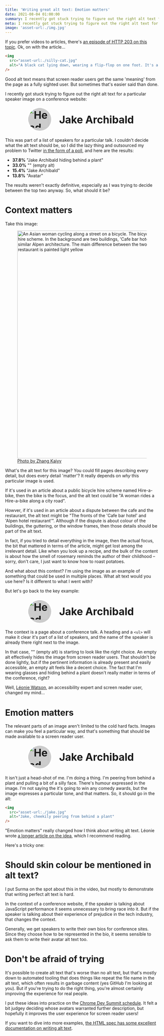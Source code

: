 ```yaml
---
title: 'Writing great alt text: Emotion matters'
date: 2021-08-04 01:00:00
summary: I recently got stuck trying to figure out the right alt text for a particular image…
meta: I recently got stuck trying to figure out the right alt text for a particular image…
image: 'asset-url:./img.jpg'
---
```


If you prefer videos to articles, there's [an episode of HTTP 203 on this topic](https://www.youtube.com/watch?v=flf2vS0IoRs). Ok, on with the article…

```html
<img
  src="asset-url:./silly-cat.jpg"
  alt="A black cat lying down, wearing a flip-flop on one foot. It's a human flip-flop so it doesn't fit. Regardless, the cat seems pleased with itself."
/>
```

Good alt text means that screen reader users get the same 'meaning' from the page as a fully sighted user. But sometimes that's easier said than done.

I recently got stuck trying to figure out the right alt text for a particular speaker image on a conference website:

<style>
  .avatar-example {
    display: grid;
    grid-template-columns: 70px 1fr;
    font-weight: bold;
    font-size: 1.8rem;
    gap: 0.6em;
    align-items: center;
    margin: 17px 20px;
  }
  .avatar-example-avatar {
    --border-width: 0.3rem;
    width: calc(100% - var(--border-width) * 2);
    height: auto;
    background: #ccc;
    border-radius: 100%;
    border: var(--border-width) solid #fff;
  }

  @media (min-width: 530px) {
    .avatar-example {
      margin-left: 32px;
      margin-right: 32px;
    }
  }

  @media (min-width: 800px) {
    .avatar-example {
      grid-template-columns: 85px 1fr;
      font-size: 2.1rem;
    }
  }
</style>

<figure class="full-figure max-figure">
  <div class="avatar-example">
    <img width="150" height="150" src="asset-url:./jake.jpg" class="avatar-example-avatar" alt="Head-shot of me, a pale white guy, wearing glasses, grinning slightly, and partially hiding behind a plant">
    <span>Jake Archibald</span>
  </div>
</figure>

This was part of a list of speakers for a particular talk. I couldn't decide what the alt text should be, so I did the lazy thing and outsourced my problem to Twitter [in the form of a poll](https://twitter.com/jaffathecake/status/1325443932809998341), and here are the results:

- **37.8%** "Jake Archibald hiding behind a plant"
- **33.0%** "" (empty alt)
- **15.4%** "Jake Archibald"
- **13.8%** "Avatar"

The results weren't exactly definitive, especially as I was trying to decide between the top two anyway. So, what should it be?

# Context matters

Take this image:

<figure class="full-figure max-figure">
  <picture>
    <source
      media="(-webkit-min-device-pixel-ratio: 1.5)"
      srcset="asset-url:./bike-pic/800.jpg 800w, asset-url:./bike-pic/1200.jpg 1200w, asset-url:./bike-pic/1598.jpg 1598w"
      sizes="
        (min-width: 1066px) 743px,
        (min-width: 800px) calc(75vw - 57px),
        100vw
      "
    />
    <img src="asset-url:./bike-pic/743.jpg" width="743" height="495" style="height:auto" alt="An Asian woman cycling along a street on a  bicycle. The bicycle looks like one that's part of a public bicycle hire scheme. In the background are two buildings, 'Cafe bar hotel' and 'Alpen hotel restaurant', both have similar Alpen architecture. The main difference between the two is the cafe is painted white, whereas the restaurant is painted light yellow" />
  </picture>
  <figcaption><a href="https://unsplash.com/photos/TFOiqh6fU40">Photo by Zhang Kaiyv</a></figcaption>
</figure>

What's the alt text for this image? You could fill pages describing every detail, but does every detail 'matter'? It really depends on _why_ this particular image is used.

If it's used in an article about a public bicycle hire scheme named Hire-a-bike, then the bike is the focus, and the alt text could be "A woman rides a Hire-a-bike along a city road".

Howver, if it's used in an article about a dispute between the cafe and the restaurant, the alt text might be "The fronts of the 'Cafe bar hotel' and 'Alpen hotel restaurant'". Although if the dispute is about colour of the buildings, the guttering, or the window frames, then those details should be part of the alt text.

In fact, if you tried to detail everything in the image, then the actual focus, the bit that mattered in terms of the article, might get lost among the irrelevant detail. Like when you look up a recipe, and the bulk of the content is about how the smell of rosemary reminds the author of their childhood – sorry, don't care, I just want to know how to roast potatoes.

And what about this context? I'm using the image as an example of something that could be used in multiple places. What alt text would you use here? Is it different to what I went with?

But let's go back to the key example:

<figure class="full-figure max-figure">
  <div class="avatar-example">
    <img width="150" height="150" src="asset-url:./jake.jpg" class="avatar-example-avatar" alt="Head-shot of me, a pale white guy, wearing glasses, grinning slightly, and partially hiding behind a plant">
    <span>Jake Archibald</span>
  </div>
</figure>

The context is a page about a conference talk. A heading and a `<ul>` will make it clear it's part of a list of speakers, and the name of the speaker is already there right next to the image.

In that case, "" (empty alt) is starting to look like the right choice. An empty alt effectively hides the image from screen reader users. That shouldn't be done lightly, but if the pertinent information is already present and easily accessible, an empty alt feels like a decent choice. The fact that I'm wearing glasses and hiding behind a plant doesn't really matter in terms of the conference, right?

Well, [Léonie Watson](https://twitter.com/LeonieWatson), an accessibility expert and screen reader user, changed my mind…

# Emotion matters

The relevant parts of an image aren't limited to the cold hard facts. Images can make you feel a particular way, and that's something that should be made available to a screen reader user.

<figure class="full-figure max-figure">
  <div class="avatar-example">
    <img width="150" height="150" src="asset-url:./jake.jpg" class="avatar-example-avatar" alt="Head-shot of me, a pale white guy, wearing glasses, grinning slightly, and partially hiding behind a plant">
    <span>Jake Archibald</span>
  </div>
</figure>

It isn't just a head-shot of me. I'm doing a thing. I'm peering from behind a plant and pulling a bit of a silly face. There's humour expressed in the image. I'm not saying the it's going to win any comedy awards, but the image expresses a particular tone, and that matters. So, it should go in the alt:

```html
<img
  src="asset-url:./jake.jpg"
  alt="Jake, cheekily peering from behind a plant"
/>
```

"Emotion matters" really changed how I think about writing alt text. Léonie wrote [a longer article on the idea](https://tink.uk/text-descriptions-emotion-rich-images/), which I recommend reading.

Here's a tricky one:

# Should skin colour be mentioned in alt text?

I put Surma on the spot about this in the video, but mostly to demonstrate that writing perfect alt text is hard.

In the context of a conference website, if the speaker is talking about JavaScript performance it seems unnecessary to bring race into it. But if the speaker is talking about their experience of prejudice in the tech industry, that changes the context.

Generally, we get speakers to write their own bios for conference sites. Since they choose how to be represented in the bio, it seems sensible to ask them to write their avatar alt text too.

# Don't be afraid of trying

It's possible to create alt text that's worse than no alt text, but that's mostly down to automated tooling that does things like repeat the file name in the alt text, which often results in garbage content (yes GitHub I'm looking at you). But if you're trying to do the right thing, you're almost certainly improving the experience for real people.

I put these ideas into practice on the [Chrome Dev Summit schedule](https://developer.chrome.com/devsummit/schedule/). It felt a bit judgey deciding whose avatars warranted further description, but hopefully it improves the user experience for screen reader users!

If you want to dive into more examples, [the HTML spec has some excellent documentation on writing alt text](https://html.spec.whatwg.org/multipage/images.html#alt).

